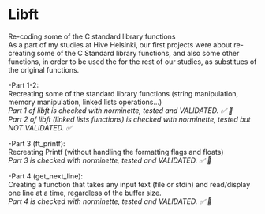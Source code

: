 # Libft
Re-coding some of the C standard library functions<br />
As a part of my studies at Hive Helsinki, our first projects were about re-creating some of the C Standard library functions, and also some other functions, in order to be used the for the rest of our studies, as substitues of the original functions.<br />


-Part 1-2:<br />
Recreating some of the standard library functions (string manipulation, memory manipulation, linked lists operations...)<br />
*Part 1 of libft is checked with norminette, tested and VALIDATED. :white_check_mark: :100:* <br />
*Part 2 of libft (linked lists functions) is checked with norminette, tested but NOT VALIDATED. :white_check_mark:* <br />

-Part 3 (ft_printf):<br />
Recreating Printf (without handling the formatting flags and floats)<br />
*Part 3 is checked with norminette, tested and VALIDATED. :white_check_mark: :100:* <br />

-Part 4 (get_next_line):<br />
Creating a function that takes any input text (file or stdin) and read/display one line at a time, regardless of the buffer size.<br />
*Part 4 is checked with norminette, tested and VALIDATED. :white_check_mark: :100:* <br />